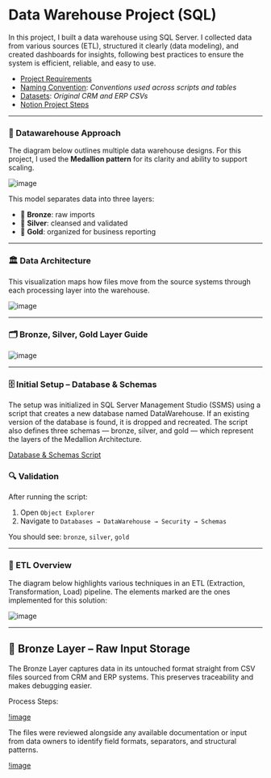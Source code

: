 # Data Warehouse Project (SQL)

In this project, I built a data warehouse using SQL Server. I collected data from various sources (ETL), structured it clearly (data modeling), and created dashboards for insights, following best practices to ensure the system is efficient, reliable, and easy to use.

- [Project Requirements](https://github.com/Liba5432/Data-Warehouse-Project/blob/main/docs/project_requirements.md)
- [Naming Convention](https://github.com/Liba5432/Data-Warehouse-Project/blob/main/docs/naming_convention.md): *Conventions used across scripts and tables*
- [Datasets](https://github.com/Liba5432/Data-Warehouse-Project/tree/main/datasets): *Original CRM and ERP CSVs*
- [Notion Project Steps](https://www.notion.so/Data-Warehouse-Project-22c7873853dd801286dcdc81ce2daecd?source=copy_link)
---

### 🧠 Datawarehouse Approach

The diagram below outlines multiple data warehouse designs. For this project, I used the **Medallion pattern** for its clarity and ability to support scaling.

![image](https://github.com/user-attachments/assets/c7ef2d68-222d-4364-bce7-9c51ff6228bf)

This model separates data into three layers:
- 🥉 **Bronze**: raw imports  
- 🥈 **Silver**: cleansed and validated  
- 🥇 **Gold**: organized for business reporting
---

### 🏛️ Data Architecture

This visualization maps how files move from the source systems through each processing layer into the warehouse.

![image](https://github.com/user-attachments/assets/1357cc52-cc93-4661-9ae8-b3f7eef4450a)

---

### 🗂️ Bronze, Silver, Gold Layer Guide

![image](https://github.com/user-attachments/assets/f0640eaa-8f03-4313-84cf-14163dc63eb7)

---

### 🗄️ Initial Setup – Database & Schemas

The setup was initialized in SQL Server Management Studio (SSMS) using a script that creates a new database named DataWarehouse. If an existing version of the database is found, it is dropped and recreated. The script also defines three schemas — bronze, silver, and gold — which represent the layers of the Medallion Architecture.

[Database & Schemas Script](https://github.com/Liba5432/Data-Warehouse-Project/blob/main/scripts/init_database.sql)

### 🔍 Validation

After running the script:

1. Open `Object Explorer`
2. Navigate to `Databases → DataWarehouse → Security → Schemas`

You should see: `bronze`, `silver`, `gold`

---

### 🔄 ETL Overview

The diagram below highlights various techniques in an ETL (Extraction, Transformation, Load) pipeline. The elements marked are the ones implemented for this solution:

![image](https://github.com/user-attachments/assets/15e6b9dc-c698-4fd3-a19c-c0afe16a83dd)

---

## 🥉 Bronze Layer – Raw Input Storage

The Bronze Layer captures data in its untouched format straight from CSV files sourced from CRM and ERP systems. This preserves traceability and makes debugging easier.

Process Steps:

[!image](https://github.com/user-attachments/assets/a43d7f8f-af04-4a4a-8e93-bbb136fea6d9)

The files were reviewed alongside any available documentation or input from data owners to identify field formats, separators, and structural patterns.

[!image](https://github.com/user-attachments/assets/bf601bb5-4018-4e91-b670-4cffe2710145)








